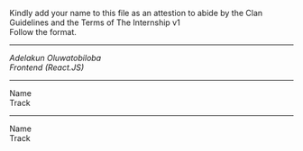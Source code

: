 Kindly add your name to this file as an attestion to abide by the Clan Guidelines and the Terms of The Internship v1
<br/> Follow the format.<br/> 
___
_Adelakun Oluwatobiloba_ <br/>
_Frontend (React.JS)_
___
Name <br/>
Track
___
Name <br/>
Track
